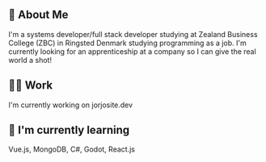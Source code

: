 ## 🚀 About Me
 I'm a systems developer/full stack developer studying at Zealand Business College (ZBC) in Ringsted Denmark studying programming as a job. I'm currently looking for an apprenticeship at a company so I can give the real world a shot!


## 👨‍💻 Work
 I'm currently working on jorjosite.dev

## 🧠 I'm currently learning
 Vue.js, MongoDB, C#, Godot, React.js

